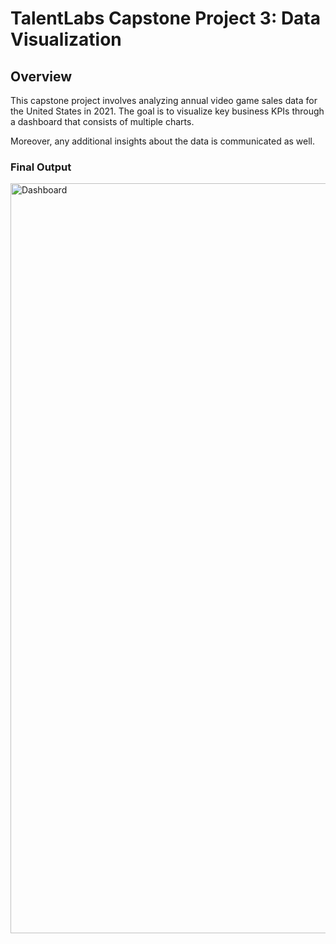 # TalentLabs Capstone Project 3: Data Visualization

## Overview
This capstone project involves analyzing annual video game sales data for the United States in 2021. The goal is to visualize key business KPIs through a dashboard that consists of multiple charts.

Moreover, any additional insights about the data is communicated as well.

### Final Output
<img width="1200" alt="Dashboard" src="https://raw.githubusercontent.com/adamyangyang/TalentLabs-Capstone-Project-3-Data-Visualization/main/dashboard/main-dashboard-report.png">
